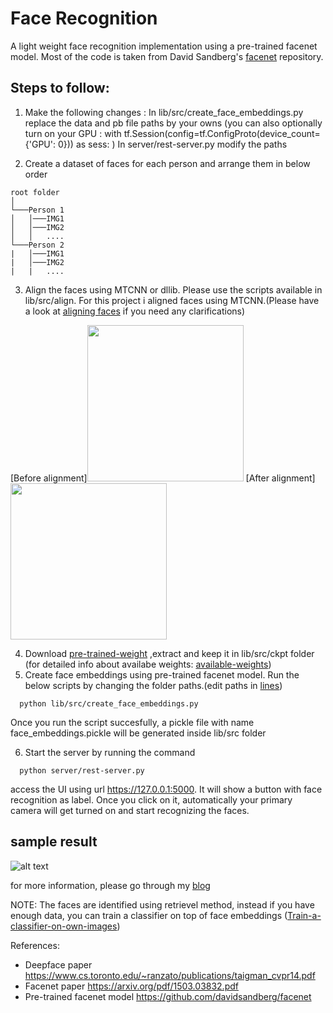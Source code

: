 # Face Recognition

A light weight face recognition implementation using a pre-trained facenet model. Most of the code is taken from David Sandberg's  [facenet](https://github.com/davidsandberg/facenet) repository.

## Steps to follow:
1. Make the following changes :
In lib/src/create_face_embeddings.py replace the data and pb file paths by your owns (you can also optionally turn on your GPU :  with tf.Session(config=tf.ConfigProto(device_count={'GPU': 0})) as sess: )
In server/rest-server.py modify the paths


2. Create a dataset of faces for each person and arrange them in below order
```
root folder  
│
└───Person 1
│   │───IMG1
│   │───IMG2
│   │   ....
└───Person 2
|   │───IMG1
|   │───IMG2
|   |   ....
```
3. Align the faces using MTCNN or dllib. Please use the scripts available in lib/src/align. For this project i aligned faces using MTCNN.(Please have a look at [aligning faces](https://github.com/davidsandberg/facenet/wiki/Validate-on-lfw#4-align-the-lfw-dataset) if you need any clarifications) 

[Before alignment]<img src="https://github.com/vinayakkailas/face_recognition/blob/master/server/static/images/1.jpg"  width="250" height="250" />    [After alignment] <img src="https://github.com/vinayakkailas/face_recognition/blob/master/server/static/images/2.png"  width="250" height="250" /> 

4. Download [pre-trained-weight](https://drive.google.com/open?id=1R77HmFADxe87GmoLwzfgMu_HY0IhcyBz) ,extract and keep it in lib/src/ckpt folder (for detailed info about availabe weights: [available-weights](https://github.com/davidsandberg/facenet#pre-trained-models)) 
5. Create face embeddings using pre-trained facenet model. Run the below scripts by changing the folder paths.(edit paths in [lines](https://github.com/vinayakkailas/face_recognition/blob/49ed6e80a4205e6a8fa1a18dbdc8976d4be29535/lib/src/create_face_embeddings.py#L49))
```
  python lib/src/create_face_embeddings.py 
 ```
  Once you run the script succesfully, a pickle file with name face_embeddings.pickle will be generated inside lib/src folder
 
6. Start the server by running the command
```
  python server/rest-server.py
```
  access the UI using url https://127.0.0.1:5000. It will show a button with face recognition as label. Once you click on it,      automatically your primary camera will get turned on and start recognizing the faces.
 
 ## sample result 
 
 ![alt text](https://github.com/vinayakkailas/face_recognition/blob/master/server/static/images/vinayak.jpeg)
 
for more information, please go through my [blog](https://medium.com/@vinayakvarrier/building-a-real-time-face-recognition-system-using-pre-trained-facenet-model-f1a277a06947)  

NOTE: The faces are identified using retrievel method, instead if you have enough data, you can train a classifier on top of face embeddings ([Train-a-classifier-on-own-images](https://github.com/davidsandberg/facenet/wiki/Train-a-classifier-on-own-images)) 

References:

* Deepface paper https://www.cs.toronto.edu/~ranzato/publications/taigman_cvpr14.pdf
* Facenet paper https://arxiv.org/pdf/1503.03832.pdf
* Pre-trained facenet model https://github.com/davidsandberg/facenet
